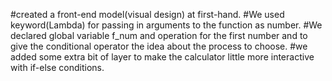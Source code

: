 #created a front-end model(visual design) at first-hand.
#We used keyword(Lambda) for passing in arguments to the function as number.
#We declared global variable f_num and operation for the first number and to give the conditional operator the idea about the process to choose.
#we added some extra bit of layer to make the calculator little more interactive with if-else conditions.
